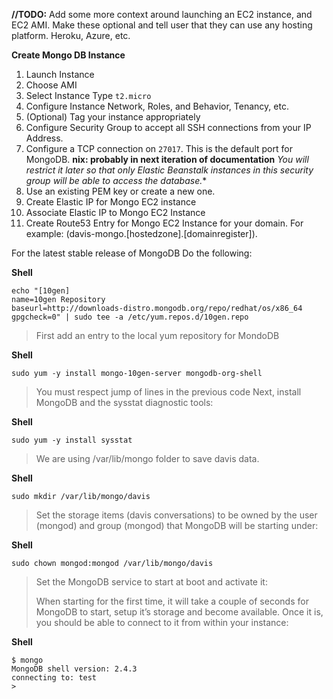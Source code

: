 
**//TODO:** Add some more context around launching an EC2 instance, and EC2 AMI. Make these optional and tell user that they can use any hosting platform. Heroku, Azure, etc.

**Create Mongo DB Instance**

1. Launch Instance
2. Choose AMI
3. Select Instance Type `t2.micro`
4. Configure Instance Network, Roles, and Behavior, Tenancy, etc.
5. (Optional) Tag your instance appropriately
6. Configure Security Group to accept all SSH connections from your IP Address.
7. Configure a TCP connection on `27017`. This is the default port for MongoDB. **nix: probably in next iteration of documentation** *You will restrict it later so that only Elastic Beanstalk instances in this security group will be able to access the database.** 
8. Use an existing PEM key or create a new one.
9. Create Elastic IP for Mongo EC2 instance
10. Associate Elastic IP to Mongo EC2 Instance
11. Create Route53 Entry for Mongo EC2 Instance for your domain. For example: (davis-mongo.[hostedzone].[domainregister]).

For the latest stable release of MongoDB Do the following:

**Shell**

```shell
echo "[10gen]
name=10gen Repository
baseurl=http://downloads-distro.mongodb.org/repo/redhat/os/x86_64
gpgcheck=0" | sudo tee -a /etc/yum.repos.d/10gen.repo
```

> First add an entry to the local yum repository for MondoDB

**Shell**

```shell
sudo yum -y install mongo-10gen-server mongodb-org-shell
```

> You must respect jump of lines in the previous code Next, install
> MongoDB and the sysstat diagnostic tools:

**Shell**
```shell
sudo yum -y install sysstat
```

> We are using /var/lib/mongo folder to save davis data.

**Shell**
```shell
sudo mkdir /var/lib/mongo/davis

```

> Set the storage items (davis conversations) to be owned by the user
> (mongod) and group (mongod) that MongoDB will be starting under:

**Shell**

```shell
sudo chown mongod:mongod /var/lib/mongo/davis

```

> Set the MongoDB service to start at boot and activate it:
> 
> When starting for the first time, it will take a couple of seconds for
> MongoDB to start, setup it’s storage and become available. Once it is,
> you should be able to connect to it from within your instance:

**Shell**

```shell
$ mongo
MongoDB shell version: 2.4.3
connecting to: test
>
```
